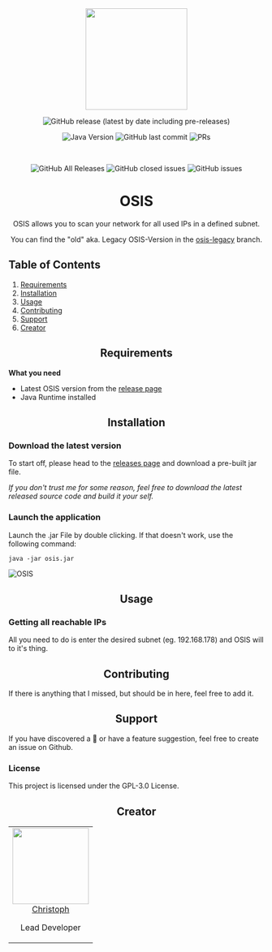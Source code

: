 <div align="center">
  <a href="https://github.com/miit0o/osis">
    <img width="200" height="200" src="https://rustige.me/images/osis-white.png">
  </a>
  <br>

![GitHub release (latest by date including pre-releases)](https://img.shields.io/github/v/release/miit0o/osis?include_prereleases)

![Java Version](https://img.shields.io/badge/Java-1.8-brightgreen)
![GitHub last commit](https://img.shields.io/github/last-commit/miit0o/osis)
![PRs](https://img.shields.io/badge/PRs-welcome-brightgreen)

  <br>

![GitHub All Releases](https://img.shields.io/github/downloads/miit0o/osis/total)
![GitHub closed issues](https://img.shields.io/github/issues-closed/miit0o/osis)
![GitHub issues](https://img.shields.io/github/issues/miit0o/osis)

  <h1>OSIS</h1>
  <p>
    OSIS allows you to scan your network for all used IPs in a defined subnet.

You can find the "old" aka. Legacy OSIS-Version in the [osis-legacy](https://github.com/miit0o/osis/tree/osis-legacy) branch.
  </p>
</div>

## Table of Contents

1. [Requirements](#requirements)
2. [Installation](#install)
3. [Usage](#usage)
5. [Contributing](#contributing)
6. [Support](#support)
7. [Creator](#creator)

<h2 align="center" id="requirements">Requirements</h2>

**What you need**

* Latest OSIS version from the [release page](https://github.com/miit0o/osis/releases)
* Java Runtime installed

<h2 align="center" id="install">Installation</h2>

### Download the latest version

To start off, please head to the [releases page](https://github.com/miit0o/osis/releases) and download a pre-built jar file.

*If you don't trust me for some reason, feel free to download the latest released source code and build it your self.*

### Launch the application

Launch the .jar File by double clicking. If that doesn't work, use the following command:

`java -jar osis.jar`

![OSIS](https://rustige.me/images/osis-home.png)

<h2 align="center" id="usage">Usage</h2>

### Getting all reachable IPs
All you need to do is enter the desired subnet (eg. 192.168.178) and OSIS will to it's thing.

<h2 align="center" id="contributing">Contributing</h2>

If there is anything that I missed, but should be in here, feel free to add it.

<h2 align="center" id="support">Support</h2>

If you have discovered a 🐜 or have a feature suggestion, feel free to create an issue on Github.

### License

This project is licensed under the GPL-3.0 License.

<h2 align="center" id="creator">Creator</h2>

<table align="center">
  <tbody>
    <tr>
      <td align="center" valign="top">
        <img width="150" height="150" src="https://avatars0.githubusercontent.com/u/52698477?s=460">
        <br>
        <a href="https://github.com/miit0o">Christoph</a>
        <p>Lead Developer</p>
      </td>
    </tr>
  </tbody>
</table>
